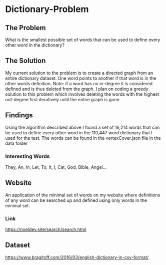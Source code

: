 # Dictionary-Problem

## The Problem
What is the smallest possible set of words that can be used to define every other word in the dictionary?

## The Solution
My current solution to the problem is to create a directed graph from an entire dictionary dataset. One word points to another if that word is in the other words definition. Note: if a word has no in-degree it is considered defined and is thus deleted from the graph. I plan on coding a greedy solution to this problem which involves deleting the words with the highest out-degree first iteratively until the entire graph is gone.

## Findings
Using the algorithm described above I found a set of 16,214 words that can be used to define every other word in the 110,447 word dictionary that I used for the test. The words can be found in the vertexCover.json file in the data folder

### Interesting Words
They, An, In, Let, To, It, I, Cat, God, Bible, Angel...

## Website
An application of the minimal set of words on my website where definitions of any word can be searched up and defined using only words in the minimal set.

### Link
https://noeldev.site/search/search.html

## Dataset
https://www.bragitoff.com/2016/03/english-dictionary-in-csv-format/

